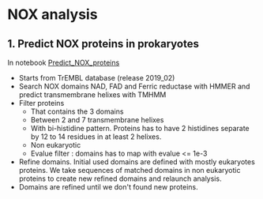 # NOX analysis 

## 1. Predict NOX proteins in prokaryotes 

In notebook [Predict_NOX_proteins](https://github.com/glaunay/nox-analysis/blob/ch_all_trembl/notebook/Predict_NOX_proteins.ipynb)

* Starts from TrEMBL database (release 2019_02)
* Search NOX domains NAD, FAD and Ferric reductase with HMMER and predict transmembrane helixes with TMHMM
* Filter proteins
    * That contains the 3 domains
    * Between 2 and 7 transmembrane helixes
    * With bi-histidine pattern. Proteins has to have 2 histidines separate by 12 to 14 residues in at least 2 helixes. 
    * Non eukaryotic
    * Evalue filter : domains has to map with evalue <= 1e-3
* Refine domains. Initial used domains are defined with mostly eukaryotes proteins. We take sequences of matched domains in non eukaryotic proteins to create new refined domains and relaunch analysis. 
* Domains are refined until we don't found new proteins. 
